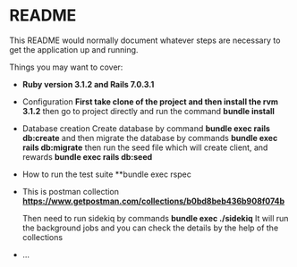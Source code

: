 # README

This README would normally document whatever steps are necessary to get the
application up and running.

Things you may want to cover:
* **Ruby version 3.1.2 and Rails 7.0.3.1**

* Configuration
 **First take clone of the project and then install the rvm 3.1.2**
    then go to project directly and run the command 
  **bundle install**

* Database creation
  Create database by command
      **bundle exec rails db:create**
  and then migrate the database by commands
      **bundle exec rails db:migrate**
   then run the seed file which will create client, and rewards
      **bundle exec rails db:seed**
   
  
* How to run the test suite
  **bundle exec rspec
* 
  This is postman collection
  **https://www.getpostman.com/collections/b0bd8beb436b908f074b**
  
  Then need to run sidekiq by commands
      **bundle exec ./sidekiq**
  It will run the background jobs 
  and you can check the details by the help of the collections
  
* ...
